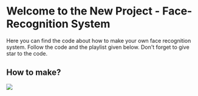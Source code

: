 # Welcome to the New Project - Face-Recognition System
Here you can find the code about how to make your own face recognition system. Follow the code and the playlist given below. Don't forget to give star to the code.

## How to make?

[![](https://img.shields.io/badge/YouTube-FF0000?style=for-the-badge&logo=youtube&logoColor=white)](https://youtube.com/playlist?list=PLI6ZWe5G7DT_h6ECScaXTDennkMHUEjgR&si=F2eccc_ArMORI5Lw)
